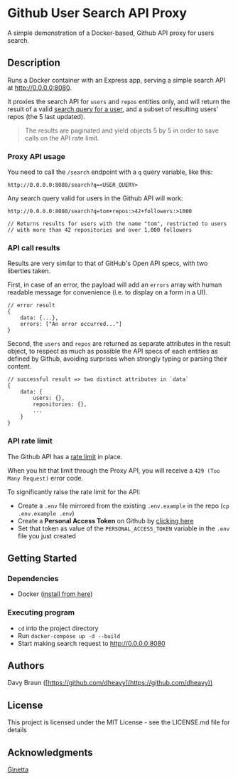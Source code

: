 # Github User Search API Proxy

A simple demonstration of a Docker-based, Github API proxy for users search.

## Description

Runs a Docker container with an Express app, serving a simple search API at http://0.0.0.0:8080.

It proxies the search API for `users` and `repos` entities only, and will return the result of a valid [search query for a user](https://docs.github.com/en/rest/reference/search#search-users), and a subset of resulting users' repos (the 5 last updated).

> The results are paginated and yield objects 5 by 5 in order to save calls on the API rate limit.

### Proxy API usage

You need to call the `/search` endpoint with a `q` query variable, like this:

```
http://0.0.0.0:8080/search?q=<USER_QUERY>
```

Any search query valid for users in the Github API will work:

```
http://0.0.0.0:8080/search?q=tom+repos:>42+followers:>1000

// Returns results for users with the name "tom", restricted to users
// with more than 42 repositories and over 1,000 followers
```

### API call results

Results are very similar to that of GitHub's Open API specs, with two liberties taken.

First, in case of an error, the payload will add an `errors` array with human readable message for convenience (i.e. to display on a form in a UI).

```
// error result
{
    data: {...},
    errors: ["An error occurred..."]
}
```

Second, the `users` and `repos` are returned as separate attributes in the result object, to respect as much as possible the API specs of each entities as defined by Github, avoiding surprises when strongly typing or parsing their content.

```
// successful result => two distinct attributes in `data`
{
    data: {
        users: {},
        repositories: {},
        ...
    }
}
```

### API rate limit

The Github API has a [rate limit](https://docs.github.com/en/rest/rate-limit) in place.

When you hit that limit through the Proxy API, you will receive a `429 (Too Many Request)` error code.

To significantly raise the rate limit for the API:

* Create a `.env` file mirrored from the existing `.env.example` in the repo (`cp .env.example .env`)
* Create a **Personal Access Token** on Github by [clicking here](https://github.com/settings/tokens/new)
* Set that token as value of the `PERSONAL_ACCESS_TOKEN` variable in the `.env` file you just created

## Getting Started

### Dependencies

* Docker ([install from here](https://docs.docker.com/get-docker/))

### Executing program

* `cd` into the project directory
* Run `docker-compose up -d --build`
* Start making search request to http://0.0.0.0:8080

## Authors

Davy Braun ([https://github.com/dheavy](https://github.com/dheavy))

## License

This project is licensed under the MIT License - see the LICENSE.md file for details

## Acknowledgments

[Ginetta](http://ginetta.net/)
